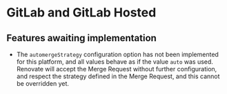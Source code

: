 # GitLab and GitLab Hosted

## Features awaiting implementation

- The `automergeStrategy` configuration option has not been implemented for this platform, and all values behave as if
  the value `auto` was used. Renovate will accept the Merge Request without further configuration, and respect the
  strategy defined in the Merge Request, and this cannot be overridden yet.

